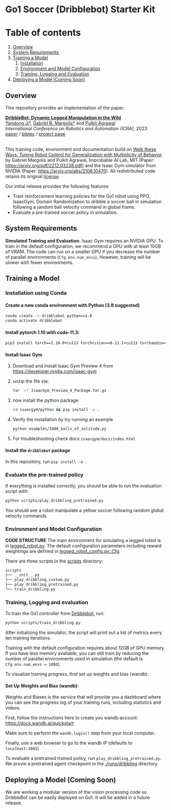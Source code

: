 # Go1 Soccer (Dribblebot) Starter Kit

# Table of contents
1. [Overview](#overview)
2. [System Requirements](#requirements)
3. [Training a Model](#simulation)
    1. [Installation](#installation)
    2. [Environment and Model Configuration](#configuration)
    3. [Training, Logging and Evaluation](#training)
4. [Deploying a Model (Coming Soon)](#realworld)

## Overview <a name="overview"></a>

This repository provides an implementation of the paper:


<td style="padding:20px;width:75%;vertical-align:middle">
      <a href="https://gmargo11.github.io/dribblebot/" target="_blank">
      <b> DribbleBot: Dynamic Legged Manipulation in the Wild </b>
      </a>
      <br>
      <a href="https://yandongji.github.io/" target="_blank">Yandong Ji*</a>, <a href="https://gmargo11.github.io/" target="_blank">Gabriel B. Margolis*</a> and <a href="https://people.csail.mit.edu/pulkitag" target="_blank">Pulkit Agrawal</a>
      <br>
      <em>International Conference on Robotics and Automation (ICRA)</em>, 2023
      <br>
      <a href="https://arxiv.org/pdf/2304.01159.pdf">paper</a> /
      <a href="">bibtex</a> /
      <a href="https://gmargo11.github.io/dribblebot/" target="_blank">project page</a>
    <br>
</td>

<br>

This training code, environment and documentation build on [Walk these Ways: Tuning Robot Control for Generalization with Multiplicity of Behavior](https://github.com/Improbable-AI/walk-these-ways) by Gabriel Margolis and Pulkit Agrawal, Improbable AI Lab, MIT (Paper: https://arxiv.org/pdf/2212.03238.pdf) and the Isaac Gym simulator from 
NVIDIA (Paper: https://arxiv.org/abs/2108.10470). All redistributed code retains its
original [license](LICENSES/legged_gym/LICENSE).

Our initial release provides the following features:
* Train reinforcement learning policies for the Go1 robot using PPO, IsaacGym, Domain Randomization to dribble a soccer ball in simulation following a random ball velocity command in global frame.
* Evaluate a pre-trained soccer policy in simulation.

## System Requirements <a name="requirements"></a>

**Simulated Training and Evaluation**: Isaac Gym requires an NVIDIA GPU. To train in the default configuration, we recommend a GPU with at least 10GB of VRAM. The code can run on a smaller GPU if you decrease the number of parallel environments (`Cfg.env.num_envs`). However, training will be slower with fewer environments.

## Training a Model <a name="simulation"></a>

### Installation using Conda<a name="installation"></a>

#### Create a new conda environment with Python (3.8 suggested)
```bash
conda create -n dribblebot python==3.8
conda activate dribblebot
```
#### Install pytorch 1.10 with cuda-11.3:

```bash
pip3 install torch==1.10.0+cu113 torchvision==0.11.1+cu113 torchaudio==0.10.0+cu113 -f https://download.pytorch.org/whl/cu113/torch_stable.html
```

#### Install Isaac Gym

1. Download and install Isaac Gym Preview 4 from https://developer.nvidia.com/isaac-gym
2. unzip the file via:
    ```bash
    tar -xf IsaacGym_Preview_4_Package.tar.gz
    ```

3. now install the python package
    ```bash
    cd isaacgym/python && pip install -e .
    ```
4. Verify the installation by try running an example

    ```bash
    python examples/1080_balls_of_solitude.py
    ```
5. For troubleshooting check docs `isaacgym/docs/index.html`

#### Install the `dribblebot` package

In this repository, run `pip install -e .`

### Evaluate the pre-trained policy

If everything is installed correctly, you should be able to run the evaluation script with:

```bash
python scripts/play_dribbling_pretrained.py
```

You should see a robot manipulate a yellow soccer following random global velocity commands.

### Environment and Model Configuration <a name="configuration"></a>


**CODE STRUCTURE** The main environment for simulating a legged robot is
in [legged_robot.py](dribblebot/envs/base/legged_robot.py). The default configuration parameters including reward
weightings are defined in [legged_robot_config.py::Cfg](dribblebot/envs/base/legged_robot_config.py).

There are three scripts in the [scripts](scripts/) directory:

```bash
scripts
├── __init__.py
├── play_dribbling_custom.py
├── play_dribbling_pretrained.py
└── train_dribbling.py
```

### Training, Logging and evaluation <a name="training"></a>

To train the Go1 controller from [Dribblebot](https://gmargo11.github.io/dribblebot/), run: 

```bash
python scripts/train_dribbling.py
```

After initializing the simulator, the script will print out a list of metrics every ten training iterations.

Training with the default configuration requires about 12GB of GPU memory. If you have less memory available, you can 
still train by reducing the number of parallel environments used in simulation (the default is `Cfg.env.num_envs = 1000`).

To visualize training progress, first set up weights and bias (wandb):

#### Set Up Weights and Bias (wandb):

Weights and Biases is the service that will provide you a dashboard where you can see the progress log of your training runs, including statistics and videos.

First, follow the instructions here to create you wandb account: https://docs.wandb.ai/quickstart

Make sure to perform the `wandb.login()` step from your local computer.

Finally, use a web browser to go to the wandb IP (defaults to `localhost:3001`) 

To evaluate a pretrained trained policy, run `play_dribbling_pretrained.py`. We provie a pretrained agent checkpoint in the [./runs/dribbling](runs/dribbling) directory.

## Deploying a Model (Coming Soon) <a name="realworld"></a>

We are working a modular version of the vision processing code so DribbleBot can be easily deployed on Go1. It will be added in a future release.